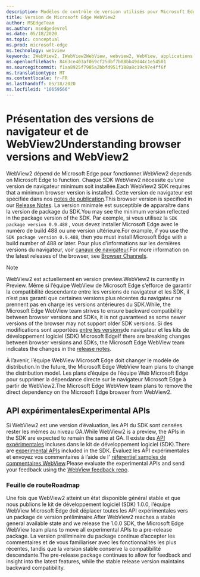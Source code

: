 ```yaml
---
description: Modèles de contrôle de version utilisés pour Microsoft Edge WebView2
title: Version de Microsoft Edge WebView2
author: MSEdgeTeam
ms.author: msedgedevrel
ms.date: 05/18/2020
ms.topic: conceptual
ms.prod: microsoft-edge
ms.technology: webview
keywords: IWebView2, IWebView2WebView, webview2, WebView, applications WPF, WPF, Edge, ICoreWebView2, ICoreWebView2Host, contrôle de navigateur, html Edge
ms.openlocfilehash: 8463ce403af069cf25dbf7b08bb49d44c1e54501
ms.sourcegitcommit: f1aa8925f7985a2bbfd951f188a8c19c97e4ff6f
ms.translationtype: MT
ms.contentlocale: fr-FR
ms.lasthandoff: 05/18/2020
ms.locfileid: "10659566"
---
```

# <span data-ttu-id="574af-104">Présentation des versions de navigateur et de WebView2</span><span class="sxs-lookup"><span data-stu-id="574af-104">Understanding browser versions and WebView2</span></span>  

<span data-ttu-id="574af-105">WebView2 dépend de Microsoft Edge pour fonctionner.</span><span class="sxs-lookup"><span data-stu-id="574af-105">WebView2 depends on Microsoft Edge to function.</span></span>  <span data-ttu-id="574af-106">Chaque SDK WebView2 nécessite qu’une version de navigateur minimum soit installée.</span><span class="sxs-lookup"><span data-stu-id="574af-106">Each WebView2 SDK requires that a minimum browser version is installed.</span></span>  <span data-ttu-id="574af-107">Cette version de navigateur est spécifiée dans nos [notes de publication][Webview2Releasenotes].</span><span class="sxs-lookup"><span data-stu-id="574af-107">This browser version is specified in our [Release Notes][Webview2Releasenotes].</span></span>  <span data-ttu-id="574af-108">La version minimale est susceptible de apparaître dans la version de package du SDK.</span><span class="sxs-lookup"><span data-stu-id="574af-108">You may see the minimum version reflected in the package version of the SDK.</span></span>  <span data-ttu-id="574af-109">Par exemple, si vous utilisez la `SDK package version 0.9.488` , vous devez installer Microsoft Edge avec le numéro de build 488 ou une version ultérieure.</span><span class="sxs-lookup"><span data-stu-id="574af-109">For example, if you use the `SDK package version 0.9.488`, then you must install Microsoft Edge with a build number of 488 or later.</span></span>  <span data-ttu-id="574af-110">Pour plus d’informations sur les dernières versions du navigateur, voir [canaux de navigateur][DeployedgeChannels].</span><span class="sxs-lookup"><span data-stu-id="574af-110">For more information on the latest releases of the browser, see [Browser Channels][DeployedgeChannels].</span></span>  

> [!NOTE]
> <span data-ttu-id="574af-111">WebView2 est actuellement en version preview.</span><span class="sxs-lookup"><span data-stu-id="574af-111">WebView2 is currently in Preview.</span></span>  <span data-ttu-id="574af-112">Même si l’équipe WebView de Microsoft Edge s’efforce de garantir la compatibilité descendante entre les versions de navigateur et les SDK, il n’est pas garanti que certaines versions plus récentes du navigateur ne prennent pas en charge les versions antérieures du SDK.</span><span class="sxs-lookup"><span data-stu-id="574af-112">While, the Microsoft Edge WebView team strives to ensure backward compatibility between browser versions and SDKs, it is not guaranteed as some newer versions of the browser may not support older SDK versions.</span></span>  <span data-ttu-id="574af-113">Si des modifications sont apportées [entre les versions][Webview2Releasenotes]de navigateur et les kits de développement logiciel (SDK) Microsoft Edge</span><span class="sxs-lookup"><span data-stu-id="574af-113">If there are breaking changes between browser versions and SDKs, the Microsoft Edge WebView team indicates the changes in the [release notes][Webview2Releasenotes].</span></span>  

<span data-ttu-id="574af-114">À l’avenir, l’équipe WebView Microsoft Edge doit changer le modèle de distribution.</span><span class="sxs-lookup"><span data-stu-id="574af-114">In the future, the Microsoft Edge WebView team plans to change the distribution model.</span></span>  <span data-ttu-id="574af-115">Les plans d’équipe de l’équipe Web Microsoft Edge pour supprimer la dépendance directe sur le navigateur Microsoft Edge à partir de WebView2.</span><span class="sxs-lookup"><span data-stu-id="574af-115">The Microsoft Edge WebView team plans to remove the direct dependency on the Microsoft Edge browser from WebView2.</span></span>  <!--To learn more, see [WebView2 Runtime][Webview2IndexEdgeRuntime] in the [Distribution][Webview2Distibution] section.  -->  

<!--todo: dd link to distribution.md after publication  -->  

## <span data-ttu-id="574af-116">API expérimentales</span><span class="sxs-lookup"><span data-stu-id="574af-116">Experimental APIs</span></span>  

<span data-ttu-id="574af-117">Si WebView2 est une version d’évaluation, les API du SDK sont censées rester les mêmes au niveau GA.</span><span class="sxs-lookup"><span data-stu-id="574af-117">While WebView2 is a preview, the APIs in the SDK are expected to remain the same at GA.</span></span>  <span data-ttu-id="574af-118">Il existe des [API expérimentales][Webview2ReferenceWin3209488Experimental] incluses dans le kit de développement logiciel (SDK).</span><span class="sxs-lookup"><span data-stu-id="574af-118">There are [experimental APIs][Webview2ReferenceWin3209488Experimental] included in the SDK.</span></span>  <span data-ttu-id="574af-119">Évaluez les API expérimentales et envoyez vos commentaires à l’aide de l' [référentiel samples de commentaires WebView][GithubMicrosoftedgeWebviewfeedback].</span><span class="sxs-lookup"><span data-stu-id="574af-119">Please evaluate the experimental APIs and send your feedback using the [WebView feedback repo][GithubMicrosoftedgeWebviewfeedback].</span></span>  

### <span data-ttu-id="574af-120">Feuille de route</span><span class="sxs-lookup"><span data-stu-id="574af-120">Roadmap</span></span>  

<span data-ttu-id="574af-121">Une fois que WebView2 atteint un état disponible général stable et que nous publions le kit de développement logiciel (SDK) 1.0.0, l’équipe WebView Microsoft Edge doit déplacer toutes les API expérimentales vers un package de version préliminaire.</span><span class="sxs-lookup"><span data-stu-id="574af-121">After WebView2 reaches a stable general available state and we release the 1.0.0 SDK, the Microsoft Edge WebView team plans to move all experimental APIs to a pre-release package.</span></span>  <span data-ttu-id="574af-122">La version préliminaire du package continue d’accepter les commentaires et de vous familiariser avec les fonctionnalités les plus récentes, tandis que la version stable conserve la compatibilité descendante.</span><span class="sxs-lookup"><span data-stu-id="574af-122">The pre-release package continues to allow for feedback and insight into the latest features, while the stable release version maintains backward compatibility.</span></span>  

<!--links -->

[Webview2Distibution]: ./distribution.md "n’existe pas | Documents Microsoft"  
[Webview2IndexEdgeRuntime]: ../index.md#microsoft-edge-webview2-runtime "Microsoft Edge WebView2 Runtime-Microsoft Edge WebView2 (version préliminaire du développeur) | Documents Microsoft"  
[Webview2ReferenceWin3209488Experimental]: ../reference/win32/0-9-488-reference-webview2.md#experimental "Expérimentation-référence (WebView2) | Documents Microsoft"  
[Webview2Releasenotes]: ../releasenotes.md "Notes de publication pour WebView2 SDK | Documents Microsoft"  

[DeployedgeChannels]: /deployedge/microsoft-edge-channels "Vue d’ensemble des canaux Microsoft Edge | Documents Microsoft"  

[GithubMicrosoftedgeWebviewfeedback]: https://github.com/MicrosoftEdge/WebViewFeedback "Commentaires sur le WebView-MicrosoftEdge/WebViewFeedback | GitHub"  
